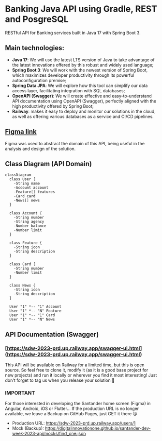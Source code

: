 # Banking Java API using Gradle, REST and PosgreSQL

RESTful API for Banking services built in Java 17 with Spring Boot 3.

## Main technologies:

 - **Java 17**: We will use the latest LTS version of Java to take advantage of the latest innovations offered by this robust and widely used language;
 - **Spring Boot 3**: We will work with the newest version of Spring Boot, which maximizes developer productivity through its powerful autoconfiguration premise;
 - **Spring Data JPA**: We will explore how this tool can simplify our data access layer, facilitating integration with SQL databases;
 - **OpenAPI (Swagger)**: We will create effective and easy-to-understand API documentation using OpenAPI (Swagger), perfectly aligned with the high productivity offered by Spring Boot;
 - **Railway**: makes it easy to deploy and monitor our solutions in the cloud, as well as offering various databases as a service and CI/CD pipelines.

## [Figma link](https://www.figma.com/file/0ZsjwjsYlYd3timxqMWlbj/SANTANDER---Projeto-Web%2FMobile?type=design&node-id=1421%3A432&mode=design&t=6dPQuerScEQH0zAn-1)

Figma was used to abstract the domain of this API, being useful in the analysis and design of the solution.

## Class Diagram (API Domain)

```mermaid
classDiagram
  class User {
    -String name
    -Account account
    -Feature[] features
    -Card card
    -News[] news
  }

  class Account {
    -String number
    -String agency
    -Number balance
    -Number limit
  }

  class Feature {
    -String icon
    -String description
  }

  class Card {
    -String number
    -Number limit
  }

  class News {
    -String icon
    -String description
  }

  User "1" *-- "1" Account
  User "1" *-- "N" Feature
  User "1" *-- "1" Card
  User "1" *-- "N" News
```

## API Documentation (Swagger)

### [https://sdw-2023-prd.up.railway.app/swagger-ui.html](https://sdw-2023-prd.up.railway.app/swagger-ui.html)

This API will be available on Railway for a limited time, but this is open source. So feel free to clone it, modify it (as it is a good base project for new projects) and run it locally or wherever you find it most interesting! Just don't forget to tag us when you release your solution 🥰

### IMPORTANT

For those interested in developing the Santander home screen (Figma) in Angular, Android, iOS or Flutter... If the production URL is no longer available, we leave a Backup on GitHub Pages, just GET it there 😘
- Production URL: https://sdw-2023-prd.up.railway.app/users/1
- Mock (Backup): https://digitalinnovationone.github.io/santander-dev-week-2023-api/mocks/find_one.json

